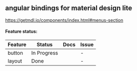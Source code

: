 ## angular bindings for material design lite
https://getmdl.io/components/index.html#menus-section

#### Feature status:

| Feature          | Status                              | Docs         | Issue          |
|------------------|-------------------------------------|--------------|----------------|
| button           |                         In Progress |              |              - |
| layout           |                             Done    |              |              - |

